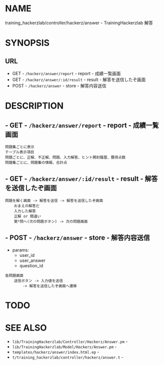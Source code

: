 # NAME

training_hackerzlab/controller/hackerz/answer - TrainingHackerzlab 解答

# SYNOPSIS

## URL

- GET - `/hackerz/answer/report` - report - 成績一覧画面
- GET - `/hackerz/answer/:id/result` - result - 解答を送信したぞ画面
- POST - `/hackerz/answer` - store - 解答内容送信

# DESCRIPTION

## - GET - `/hackerz/answer/report` - report - 成績一覧画面

```
問題集ごとに表示
テーブル表示項目
問題ごとに、正解、不正解、問題、入力解答、ヒント開封履歴、獲得点数
問題集ごとに、問題集の情報、合計点
```

## - GET - `/hackerz/answer/:id/result` - result - 解答を送信したぞ画面

```
問題を解く画面 -> 解答を送信 -> 解答を送信したぞ画面
    おまえの解答だ
    入力した解答
    正解 or 間違い
    第*問へ(次の問題ボタン) -> 次の問題画面
```

## - POST - `/hackerz/answer` - store - 解答内容送信

- params:
    - user_id
    - user_answer
    - question_id

```
各問題画面
    送信ボタン -> 入力値を送信
        -> 解答を送信したぞ画面へ遷移
```

# TODO

# SEE ALSO

- `lib/TrainingHackerzlab/Controller/Hackerz/Answer.pm` -
- `lib/TrainingHackerzlab/Model/Hackerz/Answer.pm` -
- `templates/hackerz/answer/index.html.ep` -
- `t/training_hackerzlab/controller/hackerz/answer.t` -
